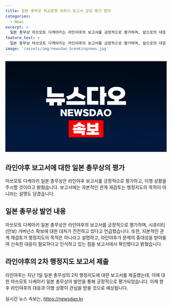 ```yaml
---
title: 일본 총무상 외교분쟁 피하기 보고서 긍정 평가 받아
categories:
  - News
excerpt: >
  일본 총무상 마쓰모토 다케아키는 라인야후의 보고서를 긍정적으로 평가하며, 앞으로의 대응 상황을 주시하겠다고 밝혔다. 보고서에는 네이버와 소프트뱅크 자본 재조정이 단기적으로 어려울 수 있다는 내용이 담겼으나, 마쓰모토 총무상은 이를 행정지도의 목적은 아니라며 설명했다. 라인야후가 문제의 중대성을 받아들여 신속한 대처가 필요하다고 인식하고 있는 것을 보고서에서 확인했다는 점을 강조했다.
feature_text: >
  일본 총무상 마쓰모토 다케아키는 라인야후의 보고서를 긍정적으로 평가하며, 앞으로의 대응 상황을 주시하겠다고 밝혔다. 보고서에는 네이버와 소프트뱅크 자본 재조정이 단기적으로 어려울 수 있다는 내용이 담겼으나, 마쓰모토 총무상은 이를 행정지도의 목적은 아니라며 설명했다. 라인야후가 문제의 중대성을 받아들여 신속한 대처가 필요하다고 인식하고 있는 것을 보고서에서 확인했다는 점을 강조했다.
image: '/assets/img/newsdao_breakingnews.jpg'
---
```


<p><img src="/assets/img/newsdao_breakingnews.jpg" alt="flaretime 속보" /></p>

<h2 data-ke-size="size26">라인야후 보고서에 대한 일본 총무상의 평가</h2>

<p data-ke-size="size16">마쓰모토 다케아키 일본 총무상은 라인야후 보고서를 긍정적으로 평가하고, 이행 상황을 주시할 것이라고 밝혔습니다. 보고서에는 자본적인 관계 재검토는 행정지도의 목적이 아니라는 설명도 담겼습니다.</p>

<h2 data-ke-size="size26">일본 총무상 발언 내용</h2>

<p data-ke-size="size16">마쓰모토 다케아키 일본 총무상은 라인야후의 보고서를 긍정적으로 평가하며, 시큐리티(안보) 거버넌스 확보에 대한 대처가 진전하고 있다고 언급했습니다. 또한, 자본적인 관계 재검토가 행정지도의 목적은 아니라고 설명하고, 라인야후가 문제의 중대성을 받아들여 신속한 대응이 필요하다고 인식하고 있는 점을 보고서에서 확인했다고 밝혔습니다.</p>

<h2 data-ke-size="size26">라인야후의 2차 행정지도 보고서 제출</h2>

<p data-ke-size="size16">라인야후는 지난 1일 일본 총무성의 2차 행정지도에 대한 보고서를 제출했는데, 이에 대한 마쓰모토 다케아키 일본 총무상의 발언을 통해 긍정적으로 평가되었습니다. 이제 향후 라인야후의 대응과 이행 상황이 관심을 받을 것으로 예상됩니다.</p>
실시간 뉴스 속보는, <a href="https://newsdao.kr" rel="dofollow">https://newsdao.kr</a>


